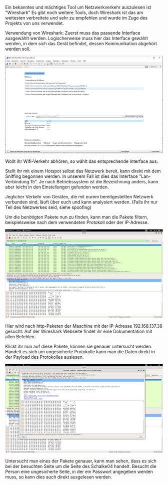 Ein bekanntes und mächtiges Tool um Netzwerkverkehr auszulesen ist "Wireshark"
Es gibt noch weitere Tools, doch Wireshark ist das am weitesten verbreitete und sehr zu empfehlen und wurde im Zuge des Projekts von uns verwendet.

Verwendung von Wireshark: 
Zuerst muss das passende Interface ausgewählt werden. Logischerweise muss hier das Interface gewählt werden, in dem sich das Gerät befindet, dessen Kommunikation abgehört werden soll.

![Wireshark Interfaces](/IoTScreenshots/Wireshark_mit_Hotspot_Interface.PNG)

Wollt ihr Wifi-Verkehr abhören, so wählt das entsprechende Interface aus. 

Stellt ihr mit einem Hotspot selbst das Netzwerk bereit, kann direkt mit dem Sniffing begonnen werden. In unserem Fall ist dies das Interface "Lan-Verbindung 15".
Je nach Betriebssystem ist die Bezeichnung anders, kann aber leicht in den Einstellungen gefunden werden. 

Jeglicher Verkehr von Geräten, die mit eurem bereitgestellten Netzwerk verbunden sind, läuft über euch und kann analysiert werden. 
(Falls ihr nur Teil des Netzwerkes seid, siehe spoofing)

Um die benötigten Pakete nun zu finden, kann man die Pakete filtern, beispielsweise nach dem verwendeten Protokoll oder der IP-Adresse. 

![http packets](/IoTScreenshots/reading_http_com.png)

Hier wird nach http-Paketen der Maschine mit der IP-Adresse 192.168.137.38 gesucht. 
Auf der Wireshark Webseite findet ihr eine Dokumentation mit allen Befehlen. 

Klickt ihr nun auf diese Pakete, können sie genauer untersucht werden. Handelt es sich um ungesicherte Protokolle kann man die Daten direkt in der Payload des Protokolles auslesen. 

![http packets inspect](/IoTScreenshots/reading_http_pack.png)

Untersucht man eines der Pakete genauer, kann man sehen, dass es sich bei der besuchten Seite um die Seite des Schalke04 handelt.
Besucht die Person eine ungesicherte Seite, in der ein Passwort angegeben werden muss, so kann dies auch direkt ausgelesen werden. 

